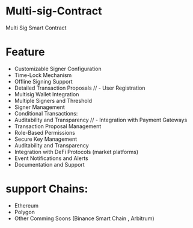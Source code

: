 # Multi-sig-Contract
Multi Sig Smart Contract

# Feature 
- Customizable Signer Configuration
- Time-Lock Mechanism
- Offline Signing Support
- Detailed Transaction Proposals 
 // - User Registration 
- Multisig Wallet Integration
- Multiple Signers and Threshold
- Signer Management
- Conditional Transactions: 
- Auditability and Transparency
  // - Integration with Payment Gateways 
- Transaction Proposal Management
- Role-Based Permissions
- Secure Key Management
- Auditability and Transparency
- Integration with DeFi Protocols (market platforms)
- Event Notifications and Alerts
- Documentation and Support  

# support Chains: 

- Ethereum
- Polygon
- Other Comming Soons (Binance Smart Chain , Arbitrum)

